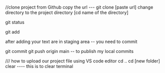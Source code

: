 //clone project from Github
copy the url --- git clone [paste url]
change directory to the project directory [cd name of the directory]

git status

git add

after adding your text are in staging area -- you need to commit

git commit
git push origin main -- to publish my local commits

/// how to upload our project file using VS code editor
cd ..
cd [new folder]
clear ---- this is to clear terminal
